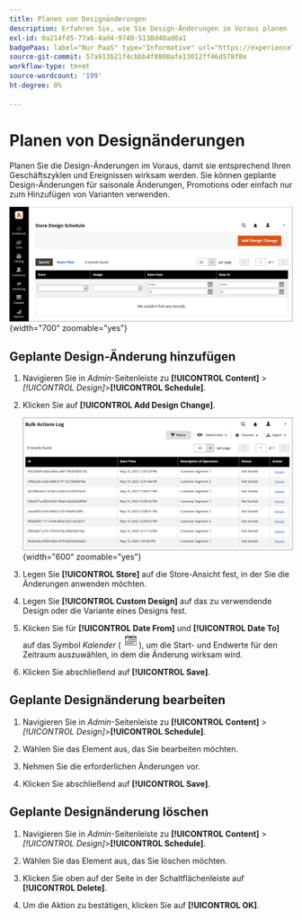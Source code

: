 ```yaml
---
title: Planen von Designänderungen
description: Erfahren Sie, wie Sie Design-Änderungen im Voraus planen
exl-id: 0a214fd5-77a6-4ad4-9740-5138d40ad0a1
badgePaas: label="Nur PaaS" type="Informative" url="https://experienceleague.adobe.com/de/docs/commerce/user-guides/product-solutions" tooltip="Gilt nur für Adobe Commerce in Cloud-Projekten (von Adobe verwaltete PaaS-Infrastruktur) und lokale Projekte."
source-git-commit: 57a913b21f4cbbb4f0800afe13012ff46d578f8e
workflow-type: tm+mt
source-wordcount: '199'
ht-degree: 0%

---
```


# Planen von Designänderungen

Planen Sie die Design-Änderungen im Voraus, damit sie entsprechend Ihren Geschäftszyklen und Ereignissen wirksam werden. Sie können geplante Design-Änderungen für saisonale Änderungen, Promotions oder einfach nur zum Hinzufügen von Varianten verwenden.

![Geplante Design-Änderungen](./assets/design-schedule.png){width="700" zoomable="yes"}

## Geplante Design-Änderung hinzufügen

1. Navigieren Sie in _Admin_-Seitenleiste zu **[!UICONTROL Content]** > _[!UICONTROL Design]_>**[!UICONTROL Schedule]**.

1. Klicken Sie auf **[!UICONTROL Add Design Change]**.

   ![Neue Store-Design-Änderungseinstellungen](./assets/design-schedule-change-new.png){width="600" zoomable="yes"}

1. Legen Sie **[!UICONTROL Store]** auf die Store-Ansicht fest, in der Sie die Änderungen anwenden möchten.

1. Legen Sie **[!UICONTROL Custom Design]** auf das zu verwendende Design oder die Variante eines Designs fest.

1. Klicken Sie für **[!UICONTROL Date From]** und **[!UICONTROL Date To]** auf das Symbol _Kalender_ (![Kalendersymbol](../assets/icon-calendar.png)), um die Start- und Endwerte für den Zeitraum auszuwählen, in dem die Änderung wirksam wird.

1. Klicken Sie abschließend auf **[!UICONTROL Save]**.

## Geplante Designänderung bearbeiten

1. Navigieren Sie in _Admin_-Seitenleiste zu **[!UICONTROL Content]** > _[!UICONTROL Design]_>**[!UICONTROL Schedule]**.

1. Wählen Sie das Element aus, das Sie bearbeiten möchten.

1. Nehmen Sie die erforderlichen Änderungen vor.

1. Klicken Sie abschließend auf **[!UICONTROL Save]**.

## Geplante Designänderung löschen

1. Navigieren Sie in _Admin_-Seitenleiste zu **[!UICONTROL Content]** > _[!UICONTROL Design]_>**[!UICONTROL Schedule]**.

1. Wählen Sie das Element aus, das Sie löschen möchten.

1. Klicken Sie oben auf der Seite in der Schaltflächenleiste auf **[!UICONTROL Delete]**.

1. Um die Aktion zu bestätigen, klicken Sie auf **[!UICONTROL OK]**.
